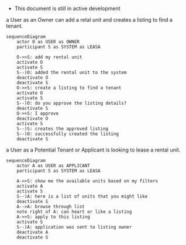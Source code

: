 - This document is still in active development

a User as an Owner can add a retal unit and creates a listing to find a tenant.

```mermaid
sequenceDiagram
    actor O as USER as OWNER
    participant S as SYSTEM as LEASA

    O->>S: add my rental unit
    activate O
    activate S
    S--)O: added the rental unit to the system
    deactivate O
    deactivate S
    O->>S: create a listing to find a tenant
    activate O
    activate S
    S--)O: do you approve the listing details?
    deactivate S
    O->>S: I approve
    deactivate O
    activate S
    S--)S: creates the approved listing
    S--)O: successfully created the listing
    deactivate S
```

a User as a Potential Tenant or Applicant is looking to lease a rental unit.

```mermaid
sequenceDiagram
    actor A as USER as APPLICANT
    participant S as SYSTEM as LEASA

    A->>S: show me the available units based on my filters
    activate A
    activate S
    S--)A: here is a list of units that you might like
    deactivate S
    A-->A: browse through list
    note right of A: can heart or like a listing
    A->>S: apply to this listing
    activate S
    S--)A: application was sent to listing owner
    deactivate A
    deactivate S
```
